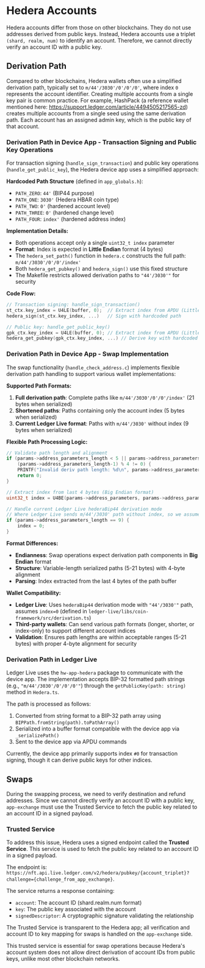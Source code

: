 # Hedera Accounts
Hedera accounts differ from those on other blockchains.
They do not use addresses derived from public keys.
Instead, Hedera accounts use a triplet `(shard, realm, num)` to identify an account.
Therefore, we cannot directly verify an account ID with a public key.

## Derivation Path
Compared to other blockchains, Hedera wallets often use a simplified derivation path, typically set to 
`m/44'/3030'/0'/0'/0'`, where index `0` represents the account identifier. Creating multiple accounts from a single key pair is common practice. For example, HashPack (a reference wallet mentioned here: https://support.ledger.com/article/4494505217565-zd) creates multiple accounts from a single seed using the same derivation path. 
Each account has an assigned admin key, which is the public key of that account.

### Derivation Path in Device App - Transaction Signing and Public Key Operations
For transaction signing (`handle_sign_transaction`) and public key operations (`handle_get_public_key`), the Hedera device app uses a simplified approach:

**Hardcoded Path Structure** (defined in `app_globals.h`):
- `PATH_ZERO`: `44'` (BIP44 purpose)
- `PATH_ONE`: `3030'` (Hedera HBAR coin type)
- `PATH_TWO`: `0'` (hardened account level)
- `PATH_THREE`: `0'` (hardened change level)  
- `PATH_FOUR`: `index'` (hardened address index)

**Implementation Details:**
- Both operations accept only a single `uint32_t index` parameter
- **Format**: Index is expected in **Little Endian** format (4 bytes)
- The `hedera_set_path()` function in `hedera.c` constructs the full path: `m/44'/3030'/0'/0'/index'`
- Both `hedera_get_pubkey()` and `hedera_sign()` use this fixed structure
- The Makefile restricts allowed derivation paths to `"44'/3030'"` for security

**Code Flow:**
```c
// Transaction signing: handle_sign_transaction()
st_ctx.key_index = U4LE(buffer, 0);  // Extract index from APDU (Little Endian)
hedera_sign(st_ctx.key_index, ...)   // Sign with hardcoded path

// Public key: handle_get_public_key() 
gpk_ctx.key_index = U4LE(buffer, 0); // Extract index from APDU (Little Endian)
hedera_get_pubkey(gpk_ctx.key_index, ...) // Derive key with hardcoded path
```

### Derivation Path in Device App - Swap Implementation
The swap functionality (`handle_check_address.c`) implements flexible derivation path handling to support various wallet implementations:

**Supported Path Formats:**
1. **Full derivation path**: Complete paths like `m/44'/3030'/0'/0'/index'` (21 bytes when serialized)
2. **Shortened paths**: Paths containing only the account index (5 bytes when serialized)
3. **Current Ledger Live format**: Paths with `m/44'/3030'` without index (9 bytes when serialized)

**Flexible Path Processing Logic:**
```c
// Validate path length and alignment
if (params->address_parameters_length < 5 || params->address_parameters_length > 21 || 
    (params->address_parameters_length-1) % 4 != 0) {
    PRINTF("Invalid deriv path length: %d\n", params->address_parameters_length);
    return 0;
}

// Extract index from last 4 bytes (Big Endian format)
uint32_t index = U4BE(params->address_parameters, params->address_parameters_length - 4);

// Handle current Ledger Live hederaBip44 derivation mode
// Where Ledger Live sends m/44'/3030' path without index, so we assume index=0
if (params->address_parameters_length == 9) {
    index = 0;
}
```

**Format Differences:**
- **Endianness**: Swap operations expect derivation path components in **Big Endian** format
- **Structure**: Variable-length serialized paths (5-21 bytes) with 4-byte alignment
- **Parsing**: Index extracted from the last 4 bytes of the path buffer

**Wallet Compatibility:**
- **Ledger Live**: Uses `hederaBip44` derivation mode with `"44'/3030'"` path, assumes `index=0` (defined in `ledger-live/libs/coin-framework/src/derivation.ts`)
- **Third-party wallets**: Can send various path formats (longer, shorter, or index-only) to support different account indices
- **Validation**: Ensures path lengths are within acceptable ranges (5-21 bytes) with proper 4-byte alignment for security

### Derivation Path in Ledger Live
Ledger Live uses the `hw-app-hedera` package to communicate with the device app. The implementation accepts BIP-32 formatted path strings (e.g., `"m/44'/3030'/0'/0'/0'"`) through the `getPublicKey(path: string)` method in `Hedera.ts`.

The path is processed as follows:
1. Converted from string format to a BIP-32 path array using `BIPPath.fromString(path).toPathArray()`
2. Serialized into a buffer format compatible with the device app via `_serializePath()`
3. Sent to the device app via APDU commands

Currently, the device app primarily supports index `#0` for transaction signing, though it can derive public keys for other indices.

## Swaps 
During the swapping process, we need to verify destination and refund addresses.
Since we cannot directly verify an account ID with a public key, `app-exchange` must use the Trusted Service to fetch the public key related to an account ID in a signed payload.

### Trusted Service
To address this issue, Hedera uses a signed endpoint called the **Trusted Service**.
This service is used to fetch the public key related to an account ID in a signed payload.

The endpoint is: `https://nft.api.live.ledger.com/v2/hedera/pubkey/{account_triplet}?challenge={challenge_from_app_exchange}`.

The service returns a response containing:
- `account`: The account ID (shard.realm.num format)
- `key`: The public key associated with the account
- `signedDescriptor`: A cryptographic signature validating the relationship

The Trusted Service is transparent to the Hedera app; all verification and account ID to key mapping for swaps is handled on the `app-exchange` side.

This trusted service is essential for swap operations because Hedera's account system does not allow direct derivation of account IDs from public keys, unlike most other blockchain networks.